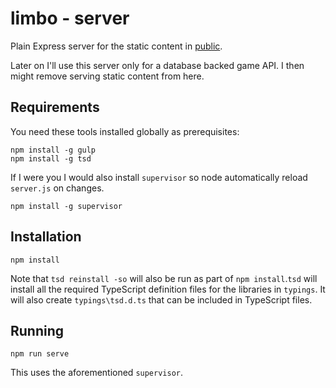 # limbo - server
Plain Express server for the static content in [public](../public).

Later on I'll use this server only for a database backed game API. I then might remove serving static content from here.

Requirements
---
You need these tools installed globally as prerequisites:
```
npm install -g gulp
npm install -g tsd
```

If I were you I would also install `supervisor` so node automatically reload `server.js` on changes.

```
npm install -g supervisor
```

Installation
---
```
npm install
```

Note that `tsd reinstall -so` will also be run as part of `npm install`.`tsd` will install all the required TypeScript definition files for the libraries in `typings`. 
It will also create `typings\tsd.d.ts` that can be included in TypeScript files.

Running
---
```
npm run serve
```

This uses the aforementioned `supervisor`.
